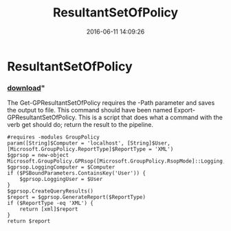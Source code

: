﻿---
pid:            6378
parent:         0
children:       
poster:         David Sjstrand
title:          ResultantSetOfPolicy
date:           2016-06-11 14:09:26
format:         posh
---

# ResultantSetOfPolicy

### [download](6378.ps1)"

The Get-GPResultantSetOfPolicy requires the -Path parameter and saves the output to file. This command should have been named Export-GPResultantSetOfPolicy. This is a script that does what a command with the verb get should do; return the result to the pipeline.

```posh
#requires -modules GroupPolicy
param([String]$Computer = 'localhost', [String]$User, [Microsoft.GroupPolicy.ReportType]$ReportType = 'XML')
$gprsop = new-object Microsoft.GroupPolicy.GPRsop([Microsoft.GroupPolicy.RsopMode]::Logging,'')
$gprsop.LoggingComputer = $Computer
if ($PSBoundParameters.ContainsKey('User')) {
	$gprsop.LoggingUser = $User
}
$gprsop.CreateQueryResults()
$report = $gprsop.GenerateReport($ReportType)
if ($ReportType -eq 'XML') {
    return [xml]$report
}
return $report

```
